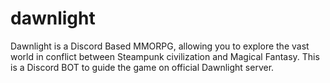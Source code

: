 # dawnlight
Dawnlight is a Discord Based MMORPG, allowing you to explore the vast world in conflict between Steampunk civilization and Magical Fantasy. This is a Discord BOT to guide the game on official Dawnlight server.

